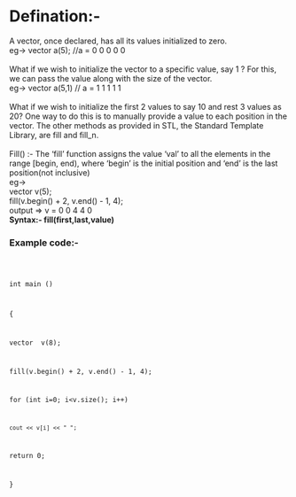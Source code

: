<h1>
Defination:-
</h1>
<p>
A vector, once declared, has all its values initialized to zero.
<br>eg-> vector<int> a(5); //a =  0 0 0 0 0<br>

<br>
What if we wish to initialize the vector to a specific value, say 1 ? For this, we can pass the value along with the size of the vector.
<br>eg-> vector<int> a(5,1) // a = 1 1 1 1 1
<br>
<br>
What if we wish to initialize the first 2 values to say 10 and rest 3 values as 20?
One way to do this is to manually provide a value to each position in the vector. The other methods as provided in STL, the Standard Template Library, are fill and fill_n.
<br>
<br>
Fill() :- The ‘fill’ function assigns the value ‘val’ to all the elements in the range [begin, end), where ‘begin’ is the initial position and ‘end’ is the last position(not inclusive)
<br>
eg->  
  <br>vector <int> v(5); 
  <br>fill(v.begin() + 2, v.end() - 1, 4);
  <br>output => v = 0 0 4 4 0 
<br>
<b>Syntax:- fill(first,last,value)</b>
</p>

<h3>
Example code:-
</h3>
<p>
<code>

int main () 

{ 
 
 vector <int> v(8);
 
 fill(v.begin() + 2, v.end() - 1, 4); 
 
 for (int i=0; i<v.size(); i++) 
 
    cout << v[i] << " "; 
  
 return 0; 
 
 }
 
 </code>
 </p>
 
 
